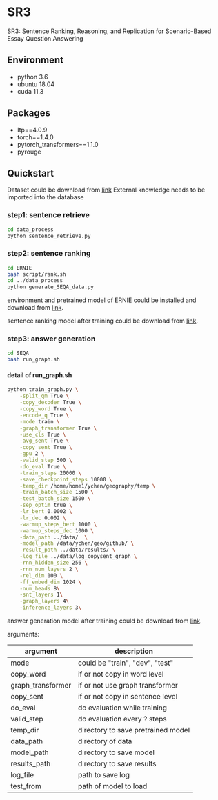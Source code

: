 # SR3

SR3: Sentence Ranking, Reasoning, and Replication for Scenario-Based Essay Question Answering

## Environment

- python 3.6
- ubuntu 18.04
- cuda 11.3

## Packages

- ltp==4.0.9
- torch==1.4.0
- pytorch_transformers==1.1.0
- pyrouge

## Quickstart

Dataset could be download from [link](https://github.com/nju-websoft/GeoSEQA)
External knowledge needs to be imported into the database

### step1: sentence retrieve

```bash
cd data_process
python sentence_retrieve.py
```

### step2: sentence ranking

```bash
cd ERNIE
bash script/rank.sh
cd ../data_process
python generate_SEQA_data.py
```

environment and pretrained model of ERNIE could be installed and download from [link](https://github.com/PaddlePaddle/ERNIE).

sentence ranking model after training could be download from [link](https://drive.google.com/file/d/1noA5I7jlqglSrfjb1GsWy7qcHtGF6QXc/view?usp=sharing).

### step3: answer generation

```bash
cd SEQA
bash run_graph.sh
```

#### detail of run_graph.sh

```bash
python train_graph.py \
    -split_qm True \
    -copy_decoder True \
    -copy_word True \
    -encode_q True \
    -mode train \
    -graph_transformer True \
    -use_cls True \
    -avg_sent True \
    -copy_sent True \
    -gpu 2 \
    -valid_step 500 \
    -do_eval True \
    -train_steps 20000 \
    -save_checkpoint_steps 10000 \
    -temp_dir /home/home1/ychen/geography/temp \
    -train_batch_size 1500 \
    -test_batch_size 1500 \
    -sep_optim true \
    -lr_bert 0.0002 \
    -lr_dec 0.002 \
    -warmup_steps_bert 1000 \
    -warmup_steps_dec 1000 \
    -data_path ../data/  \
    -model_path /data/ychen/geo/github/ \
    -result_path ../data/results/ \
    -log_file ../data/log_copysent_graph \
    -rnn_hidden_size 256 \
    -rnn_num_layers 2 \
    -rel_dim 100 \
    -ff_embed_dim 1024 \
    -num_heads 8\
    -snt_layers 1\
    -graph_layers 4\
    -inference_layers 3\
```
answer generation model after training could be download from [link](https://drive.google.com/file/d/11VKNSdH9NxerKcZf3Tql26-qa1-XcghD/view?usp=sharing).

arguments:

| argument          | description                        |
| ----------------- | ---------------------------------- |
| mode              | could be "train", "dev", "test"    |
| copy_word         | if or not copy in word level       |
| graph_transformer | if or not use graph transformer    |
| copy_sent         | if or not copy in sentence level   |
| do_eval           | do evaluation while training       |
| valid_step        | do evaluation every ? steps        |
| temp_dir          | directory to save pretrained model |
| data_path         | directory of data                  |
| model_path        | directory to save model            |
| results_path      | directory to save results          |
| log_file          | path to save log                   |
| test_from         | path of model to load              |


